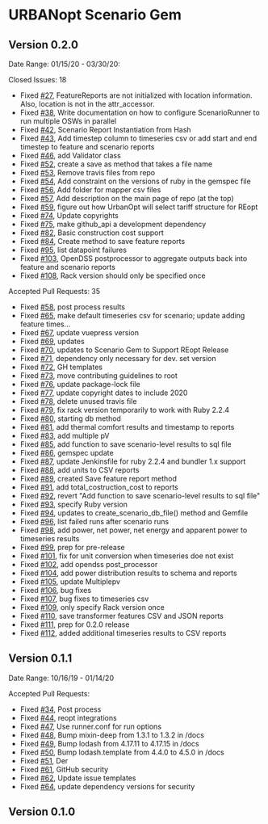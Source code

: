 # URBANopt Scenario Gem

## Version 0.2.0


Date Range: 01/15/20 - 03/30/20:

Closed Issues: 18
- Fixed [#27]( https://github.com/urbanopt/urbanopt-scenario-gem/issues/27 ), FeatureReports are not initialized with location information. Also, location is not in the attr_accessor.
- Fixed [#38]( https://github.com/urbanopt/urbanopt-scenario-gem/issues/38 ), Write documentation on how to configure ScenarioRunner to run multiple OSWs in parallel
- Fixed [#42]( https://github.com/urbanopt/urbanopt-scenario-gem/issues/42 ), Scenario Report Instantiation from Hash
- Fixed [#43]( https://github.com/urbanopt/urbanopt-scenario-gem/issues/43 ), Add timestep column to timeseries csv or add start and end timestep to feature and scenario reports
- Fixed [#46]( https://github.com/urbanopt/urbanopt-scenario-gem/issues/46 ), add Validator class
- Fixed [#52]( https://github.com/urbanopt/urbanopt-scenario-gem/issues/52 ), create a save as method that takes a file name
- Fixed [#53]( https://github.com/urbanopt/urbanopt-scenario-gem/issues/53 ), Remove travis files from repo
- Fixed [#54]( https://github.com/urbanopt/urbanopt-scenario-gem/issues/54 ), Add constraint on the versions of ruby in the gemspec file
- Fixed [#56]( https://github.com/urbanopt/urbanopt-scenario-gem/issues/56 ), Add folder for mapper csv files
- Fixed [#57]( https://github.com/urbanopt/urbanopt-scenario-gem/issues/57 ), Add description on the main page of repo (at the top)
- Fixed [#59]( https://github.com/urbanopt/urbanopt-scenario-gem/issues/59 ), figure out how UrbanOpt will select tariff structure for REopt
- Fixed [#74]( https://github.com/urbanopt/urbanopt-scenario-gem/issues/74 ), Update copyrights
- Fixed [#75]( https://github.com/urbanopt/urbanopt-scenario-gem/issues/75 ), make github_api a development dependency
- Fixed [#82]( https://github.com/urbanopt/urbanopt-scenario-gem/issues/82 ), Basic construction cost support
- Fixed [#84]( https://github.com/urbanopt/urbanopt-scenario-gem/issues/84 ), Create method to save feature reports
- Fixed [#95]( https://github.com/urbanopt/urbanopt-scenario-gem/issues/95 ), list datapoint failures
- Fixed [#103]( https://github.com/urbanopt/urbanopt-scenario-gem/issues/103 ), OpenDSS postprocessor to aggregate outputs back into feature and scenario reports
- Fixed [#108]( https://github.com/urbanopt/urbanopt-scenario-gem/issues/108 ), Rack version should only be specified once

Accepted Pull Requests: 35
- Fixed [#58]( https://github.com/urbanopt/urbanopt-scenario-gem/pull/58 ), post process results
- Fixed [#65]( https://github.com/urbanopt/urbanopt-scenario-gem/pull/65 ), make default timeseries csv for scenario; update adding feature times…
- Fixed [#67]( https://github.com/urbanopt/urbanopt-scenario-gem/pull/67 ), update vuepress version
- Fixed [#69]( https://github.com/urbanopt/urbanopt-scenario-gem/pull/69 ), updates
- Fixed [#70]( https://github.com/urbanopt/urbanopt-scenario-gem/pull/70 ), updates to Scenario Gem to Support REopt Release
- Fixed [#71]( https://github.com/urbanopt/urbanopt-scenario-gem/pull/71 ), dependency only necessary for dev. set version
- Fixed [#72]( https://github.com/urbanopt/urbanopt-scenario-gem/pull/72 ), GH templates
- Fixed [#73]( https://github.com/urbanopt/urbanopt-scenario-gem/pull/73 ), move contributing guidelines to root
- Fixed [#76]( https://github.com/urbanopt/urbanopt-scenario-gem/pull/76 ), update package-lock file
- Fixed [#77]( https://github.com/urbanopt/urbanopt-scenario-gem/pull/77 ), update copyright dates to include 2020
- Fixed [#78]( https://github.com/urbanopt/urbanopt-scenario-gem/pull/78 ), delete unused travis file
- Fixed [#79]( https://github.com/urbanopt/urbanopt-scenario-gem/pull/79 ), fix rack version temporarily to work with Ruby 2.2.4
- Fixed [#80]( https://github.com/urbanopt/urbanopt-scenario-gem/pull/80 ), starting db method
- Fixed [#81]( https://github.com/urbanopt/urbanopt-scenario-gem/pull/81 ), add thermal comfort results and timestamp to reports
- Fixed [#83]( https://github.com/urbanopt/urbanopt-scenario-gem/pull/83 ), add multiple pV
- Fixed [#85]( https://github.com/urbanopt/urbanopt-scenario-gem/pull/85 ), add function to save scenario-level results to sql file
- Fixed [#86]( https://github.com/urbanopt/urbanopt-scenario-gem/pull/86 ), gemspec update
- Fixed [#87]( https://github.com/urbanopt/urbanopt-scenario-gem/pull/87 ), update Jenkinsfile for ruby 2.2.4 and bundler 1.x support
- Fixed [#88]( https://github.com/urbanopt/urbanopt-scenario-gem/pull/88 ), add units to CSV reports
- Fixed [#89]( https://github.com/urbanopt/urbanopt-scenario-gem/pull/89 ), created Save feature report method
- Fixed [#91]( https://github.com/urbanopt/urbanopt-scenario-gem/pull/91 ), add total_costruction_cost to reports
- Fixed [#92]( https://github.com/urbanopt/urbanopt-scenario-gem/pull/92 ), revert "Add function to save scenario-level results to sql file"
- Fixed [#93]( https://github.com/urbanopt/urbanopt-scenario-gem/pull/93 ), specify Ruby version
- Fixed [#94]( https://github.com/urbanopt/urbanopt-scenario-gem/pull/94 ), updates to create_scenario_db_file() method and Gemfile
- Fixed [#96]( https://github.com/urbanopt/urbanopt-scenario-gem/pull/96 ), list failed runs after scenario runs
- Fixed [#98]( https://github.com/urbanopt/urbanopt-scenario-gem/pull/98 ), add power, net power, net energy and apparent power to timeseries results
- Fixed [#99]( https://github.com/urbanopt/urbanopt-scenario-gem/pull/99 ), prep for pre-release
- Fixed [#101]( https://github.com/urbanopt/urbanopt-scenario-gem/pull/101 ), fix for unit conversion when timeseries doe not exist
- Fixed [#102]( https://github.com/urbanopt/urbanopt-scenario-gem/pull/102 ), add opendss post_processor
- Fixed [#104]( https://github.com/urbanopt/urbanopt-scenario-gem/pull/104 ), add power distribution results to schema and reports
- Fixed [#105]( https://github.com/urbanopt/urbanopt-scenario-gem/pull/105 ), update Multiplepv
- Fixed [#106]( https://github.com/urbanopt/urbanopt-scenario-gem/pull/106 ), bug fixes
- Fixed [#107]( https://github.com/urbanopt/urbanopt-scenario-gem/pull/107 ), bug fixes to timeseries csv
- Fixed [#109]( https://github.com/urbanopt/urbanopt-scenario-gem/pull/109 ), only specify Rack version once
- Fixed [#110]( https://github.com/urbanopt/urbanopt-scenario-gem/pull/110 ), save transformer features CSV and JSON reports
- Fixed [#111]( https://github.com/urbanopt/urbanopt-scenario-gem/pull/111 ), prep for 0.2.0 release
- Fixed [#112]( https://github.com/urbanopt/urbanopt-scenario-gem/pull/112 ), added additional timeseries results to CSV reports


## Version 0.1.1

Date Range: 10/16/19 - 01/14/20

Accepted Pull Requests:
- Fixed [#34]( https://github.com/urbanopt/urbanopt-scenario-gem/pull/34 ), Post process
- Fixed [#44]( https://github.com/urbanopt/urbanopt-scenario-gem/pull/44 ), reopt integrations
- Fixed [#47]( https://github.com/urbanopt/urbanopt-scenario-gem/pull/47 ), Use runner.conf for run options
- Fixed [#48]( https://github.com/urbanopt/urbanopt-scenario-gem/pull/48 ), Bump mixin-deep from 1.3.1 to 1.3.2 in /docs
- Fixed [#49]( https://github.com/urbanopt/urbanopt-scenario-gem/pull/49 ), Bump lodash from 4.17.11 to 4.17.15 in /docs
- Fixed [#50]( https://github.com/urbanopt/urbanopt-scenario-gem/pull/50 ), Bump lodash.template from 4.4.0 to 4.5.0 in /docs
- Fixed [#51]( https://github.com/urbanopt/urbanopt-scenario-gem/pull/51 ), Der
- Fixed [#61]( https://github.com/urbanopt/urbanopt-scenario-gem/pull/61 ), GitHub security
- Fixed [#62]( https://github.com/urbanopt/urbanopt-scenario-gem/pull/62 ), Update issue templates
- Fixed [#64]( https://github.com/urbanopt/urbanopt-scenario-gem/pull/64 ), update dependency versions for security

## Version 0.1.0